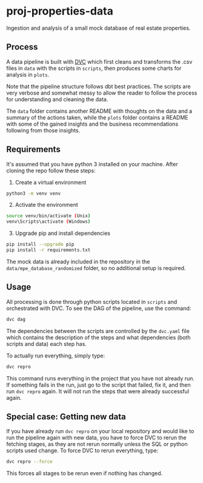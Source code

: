 # proj-properties-data
Ingestion and analysis of a small mock database of real estate properties.

## Process
A data pipeline is built with [DVC](https://dvc.org/) which first cleans and transforms the .csv files in `data` with the scripts in `scripts`, then produces some charts for analysis in `plots`.

Note that the pipeline structure follows dbt best practices. The scripts are very verbose and somewhat messy to allow the reader to follow the process for understanding and cleaning the data.

The `data` folder contains another README with thoughts on the data and a summary of the actions taken, while the `plots` folder contains a README with some of the gained insights and the business recommendations following from those insights.

## Requirements
It's assumed that you have python 3 installed on your machine. After cloning the repo follow these steps:

1. Create a virtual environment

```bash
python3 -m venv venv
```

2. Activate the environment

```bash
source venv/bin/activate (Unix)
venv\Scripts\activate (Windows)
```

3. Upgrade pip and install dependencies

```bash
pip install --upgrade pip
pip install -r requirements.txt
```

The mock data is already included in the repository in the `data/mpe_database_randomized` folder, so no additional setup is required.

## Usage

All processing is done through python scripts located in `scripts` and orchestrated with DVC. To see the DAG of the pipeline, use the command:

```bash
dvc dag
```

The dependencies between the scripts are controlled by the `dvc.yaml` file which contains the description of the steps and what dependencies (both scripts and data) each step has.

To actually run everything, simply type:

```bash
dvc repro
```

This command runs everything in the project that you have not already run. If something fails in the run, just go to the script that failed, fix it, and then run `dvc repro` again. It will not run the steps that were already successful again.


## Special case: Getting new data

If you have already run `dvc repro` on your local repository and would like to run the pipeline again with new data, you have to force DVC to rerun the fetching stages, as they are not rerun normally unless the SQL or python scripts used change. To force DVC to rerun everything, type:

```bash
dvc repro --force
```

This forces all stages to be rerun even if nothing has changed.
